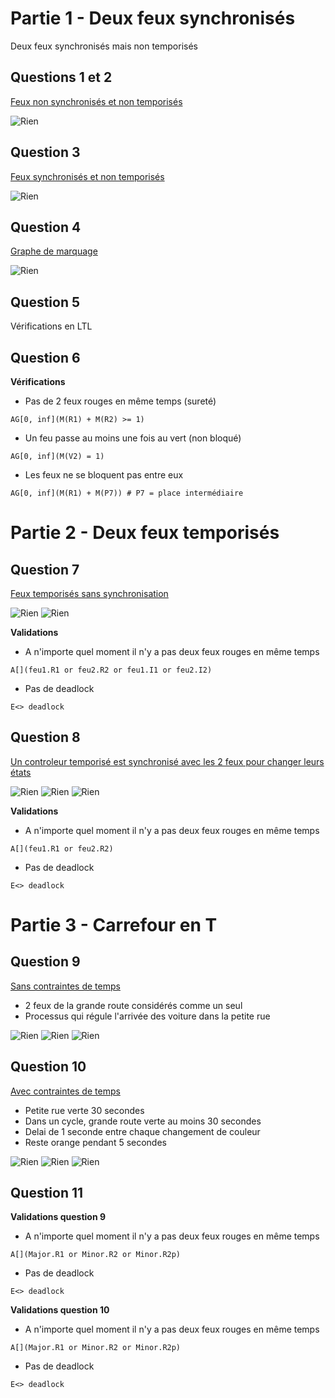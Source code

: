 # Partie 1 - Deux feux synchronisés
Deux feux synchronisés mais non temporisés

## Questions 1 et 2
[Feux non synchronisés et non temporisés](https://github.com/masters-info-nantes/hong-cheng-lv/blob/master/ressources/part1/Q2-FeuxNonSynchro.xml)

![Rien](ressources/part1/Q2.png)

## Question 3
[Feux synchronisés et non temporisés](https://github.com/masters-info-nantes/hong-cheng-lv/blob/master/ressources/part1/Q3-FeuxSynchro.xml)

![Rien](ressources/part1/Q3.png)

## Question 4
[Graphe de marquage](https://github.com/masters-info-nantes/hong-cheng-lv/blob/master/ressources/part1/Q4-GrapheMarquage.txt)

![Rien](ressources/part1/traitement-question4/graphe.png)

## Question 5
Vérifications en LTL

## Question 6
**Vérifications**

- Pas de 2 feux rouges en même temps (sureté)

```
AG[0, inf](M(R1) + M(R2) >= 1)
```

- Un feu passe au moins une fois au vert (non bloqué)

```
AG[0, inf](M(V2) = 1)
```

- Les feux ne se bloquent pas entre eux

```
AG[0, inf](M(R1) + M(P7)) # P7 = place intermédiaire
```

# Partie 2 - Deux feux temporisés
## Question 7
[Feux temporisés sans synchronisation](https://github.com/masters-info-nantes/hong-cheng-lv/blob/master/ressources/part2/Q7-FeuxTemporises.xml)

![Rien](ressources/part2/Q7-1.png)
![Rien](ressources/part2/Q7-2.png)

**Validations**

- A n'importe quel moment il n'y a pas deux feux rouges en même temps

```
A[](feu1.R1 or feu2.R2 or feu1.I1 or feu2.I2)
```

- Pas de deadlock

```
E<> deadlock
```


## Question 8
[Un controleur temporisé est synchronisé avec les 2 feux pour changer leurs états](https://github.com/masters-info-nantes/hong-cheng-lv/blob/master/ressources/part2/Q8-ControleurTemporiseEtSynchro.xml)

![Rien](ressources/part2/Q8-1.png)
![Rien](ressources/part2/Q8-2.png)
![Rien](ressources/part2/Q8-3.png)

**Validations**

- A n'importe quel moment il n'y a pas deux feux rouges en même temps

```
A[](feu1.R1 or feu2.R2)
```

- Pas de deadlock

```
E<> deadlock
```

# Partie 3 - Carrefour en T
## Question 9
[Sans contraintes de temps](https://github.com/masters-info-nantes/hong-cheng-lv/blob/master/ressources/part3/Q9-SansContraintesTemps.xml)

- 2 feux de la grande route considérés comme un seul
- Processus qui régule l'arrivée des voiture dans la petite rue

![Rien](ressources/part3/Q9-1.png)
![Rien](ressources/part3/Q9-2.png)
![Rien](ressources/part3/Q9-3.png)

## Question 10
[Avec contraintes de temps](https://github.com/masters-info-nantes/hong-cheng-lv/blob/master/ressources/part3/Q10-AvecContraintesTemps.xml)

- Petite rue verte 30 secondes
- Dans un cycle, grande route verte au moins 30 secondes
- Delai de 1 seconde entre chaque changement de couleur
- Reste orange pendant 5 secondes

![Rien](ressources/part3/Q10-1.png)
![Rien](ressources/part3/Q10-2.png)
![Rien](ressources/part3/Q10-3.png)

## Question 11

**Validations question 9**

- A n'importe quel moment il n'y a pas deux feux rouges en même temps

```
A[](Major.R1 or Minor.R2 or Minor.R2p)
```

- Pas de deadlock

```
E<> deadlock
```

**Validations question 10**

- A n'importe quel moment il n'y a pas deux feux rouges en même temps

```
A[](Major.R1 or Minor.R2 or Minor.R2p)
```

- Pas de deadlock

```
E<> deadlock
```
